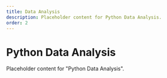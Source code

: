```yaml
---
title: Data Analysis
description: Placeholder content for Python Data Analysis.
order: 2
---
```


# Python Data Analysis

Placeholder content for "Python Data Analysis".
